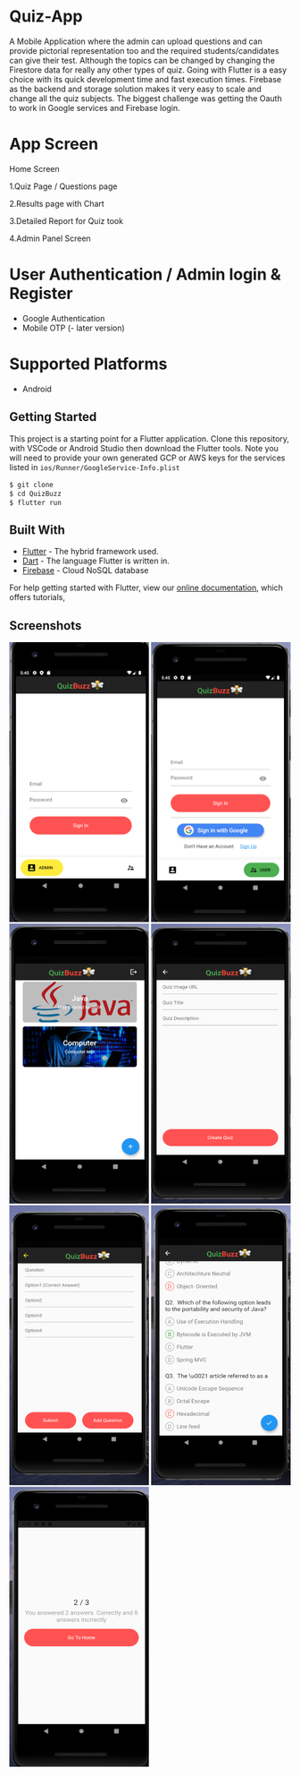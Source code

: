 # Quiz-App

A Mobile Application where the admin can upload questions and can provide pictorial representation too and the required students/candidates can give their test.
Although the topics can be changed by changing the Firestore data for really any other types of quiz.
Going with Flutter is a easy choice with its quick development time and fast execution times.
Firebase as the backend and storage solution makes it very easy to scale and change all the quiz subjects.
The biggest challenge was getting the Oauth to work in Google services and Firebase login.

# App Screen

Home Screen



1.Quiz Page / Questions page

2.Results page with Chart

3.Detailed Report for Quiz took

4.Admin Panel Screen

# User Authentication / Admin login & Register
* Google Authentication
* Mobile OTP (- later version)



# Supported Platforms

* Android



## Getting Started

This project is a starting point for a Flutter application.
Clone this repository, with VSCode or Android Studio then download the Flutter tools. Note you will need to provide your own generated GCP or AWS keys for the services listed in `ios/Runner/GoogleService-Info.plist`
```aidl
$ git clone
$ cd QuizBuzz
$ flutter run
```

## Built With
* [Flutter](https://flutter.dev/) - The hybrid framework used.
* [Dart](https://dart.dev/) - The language Flutter is written in.
* [Firebase](https://firebase.google.com) - Cloud NoSQL database






For help getting started with Flutter, view our
[online documentation](https://flutter.dev/docs), which offers tutorials,

## Screenshots
<img src="AssetImages/AdminLogin.png" width="250" height= "500">     <img src="AssetImages/UserLogin.png" width="250" height= "500">     <img src="AssetImages/HomePage.png"  width="250" height= "500">     <img src="AssetImages/QuestionAdd.png"  width="250" height= "500">  <img src="AssetImages/QuestionAdd2.png"  width="250" height= "500">   <img src="AssetImages/QuestionPage.png"  width="250" height= "500">     <img src="AssetImages/ResultPage.png" width="250" height= "500">             